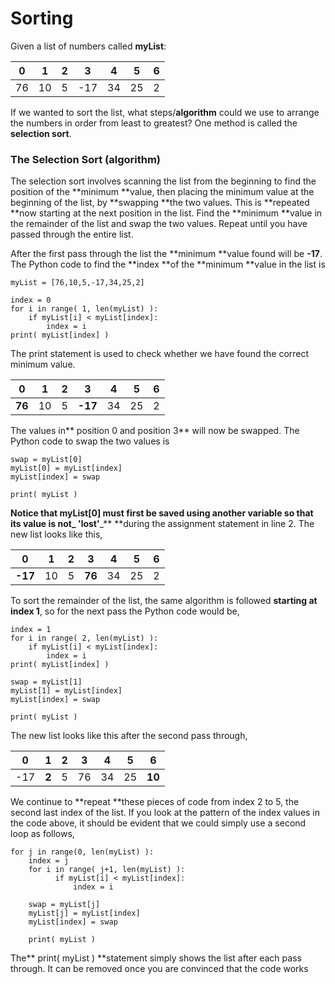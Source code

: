 # Sorting

Given a list of numbers called **myList**:

| 0 | 1 | 2 | 3 | 4 | 5 | 6 |
| :---: | :---: | :---: | :---: | :---: | :---: | :---: |
| 76 | 10 | 5 | -17 | 34 | 25 | 2 |

If we wanted to sort the list, what steps/**algorithm** could we use to arrange the numbers in order from least to greatest? One method is called the **selection sort**.

### The Selection Sort \(algorithm\)

The selection sort involves scanning the list from the beginning to find the position of the **minimum **value, then placing the minimum value at the beginning of the list, by **swapping **the two values. This is **repeated **now starting at the next position in the list. Find the **minimum **value in the remainder of the list and swap the two values. Repeat until you have passed through the entire list.

After the first pass through the list the **minimum **value found will be **-17**. The Python code to find the **index **of the **minimum **value in the list is

```
myList = [76,10,5,-17,34,25,2]

index = 0
for i in range( 1, len(myList) ):
    if myList[i] < myList[index]:
        index = i
print( myList[index] )
```

The print statement is used to check whether we have found the correct minimum value.

| 0 | 1 | 2 | 3 | 4 | 5 | 6 |
| :---: | :---: | :---: | :---: | :---: | :---: | :---: |
| **76** | 10 | 5 | **-17** | 34 | 25 | 2 |

The values in** position 0 and position 3** will now be swapped. The Python code to swap the two values is

```
swap = myList[0]
myList[0] = myList[index]
myList[index] = swap

print( myList )
```

**Notice **that myList\[0\] must first be saved using another variable so that its value is not_** 'lost'**_** **during the assignment statement in line 2.  The new list looks like this,

| 0 | 1 | 2 | 3 | 4 | 5 | 6 |
| :---: | :---: | :---: | :---: | :---: | :---: | :---: |
| **-17** | 10 | 5 | **76** | 34 | 25 | 2 |

To sort the remainder of the list, the same algorithm is followed **starting at index 1**, so for the next pass the Python code would be,

```
index = 1
for i in range( 2, len(myList) ):
    if myList[i] < myList[index]:
        index = i
print( myList[index] )

swap = myList[1]
myList[1] = myList[index]
myList[index] = swap

print( myList )
```

The new list looks like this after the second pass through,

| 0 | 1 | 2 | 3 | 4 | 5 | 6 |
| :---: | :---: | :---: | :---: | :---: | :---: | :---: |
| -17 | **2** | 5 | 76 | 34 | 25 | **10** |

We continue to **repeat **these pieces of code from index 2 to 5, the second last index of the list.  If you look at the pattern of the index values in the code above, it should be evident that we could simply use a second loop as follows,

```
for j in range(0, len(myList) ):
    index = j
    for i in range( j+1, len(myList) ):
          if myList[i] < myList[index]:
              index = i

    swap = myList[j]
    myList[j] = myList[index]
    myList[index] = swap

    print( myList )
```

The** print\( myList \) **statement simply shows the list after each pass through.  It can be removed once you are convinced that the code works

